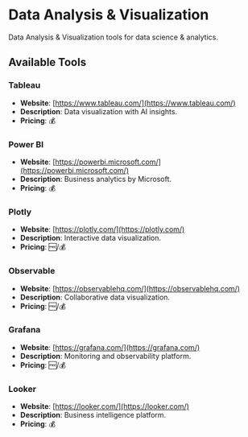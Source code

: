 # Data Analysis & Visualization

Data Analysis & Visualization tools for data science & analytics.

## Available Tools

### Tableau
- **Website**: [https://www.tableau.com/](https://www.tableau.com/)
- **Description**: Data visualization with AI insights.
- **Pricing**: 💰

### Power BI
- **Website**: [https://powerbi.microsoft.com/](https://powerbi.microsoft.com/)
- **Description**: Business analytics by Microsoft.
- **Pricing**: 💰

### Plotly
- **Website**: [https://plotly.com/](https://plotly.com/)
- **Description**: Interactive data visualization.
- **Pricing**: 🆓/💰

### Observable
- **Website**: [https://observablehq.com/](https://observablehq.com/)
- **Description**: Collaborative data visualization.
- **Pricing**: 🆓/💰

### Grafana
- **Website**: [https://grafana.com/](https://grafana.com/)
- **Description**: Monitoring and observability platform.
- **Pricing**: 🆓/💰

### Looker
- **Website**: [https://looker.com/](https://looker.com/)
- **Description**: Business intelligence platform.
- **Pricing**: 💰

